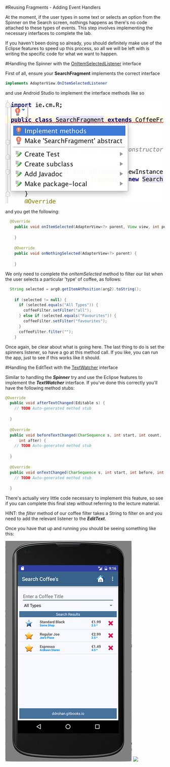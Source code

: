 #Reusing Fragments - Adding Event Handlers

At the moment, if the user types in some text or selects an option from the Spinner on the Search screen, nothings happens as there's no code attached to these types of events. This step involves implementing the necessary interfaces to complete the lab.

If you haven't been doing so already, you should definitely make use of the Eclipse features to speed up this process, so all we will be left with is writing the specific code for what we want to happen.

#Handling the Spinner with the <u>OnItemSelectedListener</u> interface

First of all, ensure your <b>SearchFragment</b> implements the correct interface 

~~~java
implements AdapterView.OnItemSelectedListener
~~~

and use Android Studio to implement the interface methods like so 

![](../img/lab0409.png)


and you get the following:

~~~java
  @Override
	public void onItemSelected(AdapterView<?> parent, View view, int position, long id) {
	
    }

	@Override
	public void onNothingSelected(AdapterView<?> parent) {

	}
~~~

We only need to complete the <i>onItemSelected</i> method to filter our list when the user selects a particular 'type' of coffee, as follows:

~~~java
  String selected = arg0.getItemAtPosition(arg2).toString();

    if (selected != null) {
      if (selected.equals("All Types")) {
        coffeeFilter.setFilter("all");
      } else if (selected.equals("Favourites")) {
        coffeeFilter.setFilter("favourites");
      }
      coffeeFilter.filter("");
    }
~~~

Once again, be clear about what is going here. The last thing to do is set the spinners listener, so have a go at this method call. 
If you like, you can run the app, just to see if this works like it should.

#Handling the EditText with the <u>TextWatcher</u> interface

Similar to handling the <b><i>Spinner</i></b> try and use the Eclipse features to implement the <b><i>TextWatcher</i></b> interface. If you've done this correctly you'll have the following method stubs:

~~~java
@Override
  public void afterTextChanged(Editable s) {
    // TODO Auto-generated method stub
    
  }

  @Override
  public void beforeTextChanged(CharSequence s, int start, int count,
      int after) {
    // TODO Auto-generated method stub
    
  }

  @Override
  public void onTextChanged(CharSequence s, int start, int before, int count) {
    // TODO Auto-generated method stub
    
  }
~~~

There's actually very little code necessary to implement this feature, so see if you can complete this final step without referring to the lecture material.

HINT: the <i>filter</i> method of our coffee filter takes a String to filter on and you need to add the relevant listener to the <b><i>EditText</i></b>.

Once you have that up and running you should be seeing something like this:

![](../img/lab0407.png) ![](../img/lab0412.png)